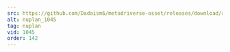 ```yaml
---
src: https://github.com/Dadaism6/metadriverse-asset/releases/download/assetsv1.0.4/nuplan_1045.mp4
alt: nuplan_1045
tag: nuplan
vid: 1045
order: 142
---
```

